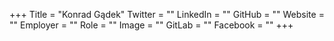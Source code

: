 +++
Title = "Konrad Gądek"
Twitter = ""
LinkedIn = ""
GitHub = ""
Website = ""
Employer = ""
Role = ""
Image = ""
GitLab = ""
Facebook = ""
+++
